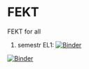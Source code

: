 # FEKT
FEKT for all

1. semestr
EL1:
[![Binder](https://mybinder.org/badge_logo.svg)](https://mybinder.org/v2/gh/venca611/FEKT/master?filepath=1.semestr%2FEL1%2FZ%C3%A1kl_Z%C3%A1kony.ipynb)

[![Binder](https://mybinder.org/badge_logo.svg)](https://mybinder.org/v2/gh/venca611/FEKT/master?filepath=1.semestr%2FEL1%2FZ%C3%A1kl_Z%C3%A1kony.ipynb)
